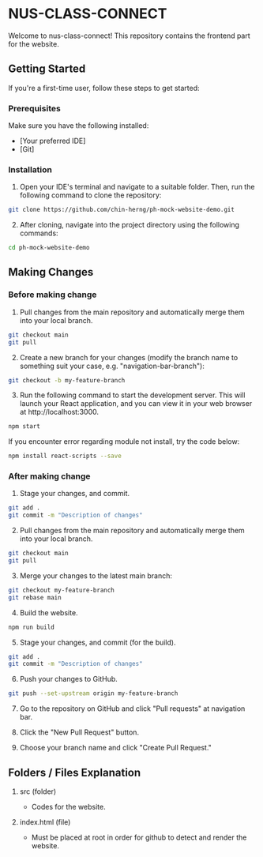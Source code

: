 # NUS-CLASS-CONNECT

Welcome to nus-class-connect! This repository contains the frontend part for the website.

## Getting Started

If you're a first-time user, follow these steps to get started:

### Prerequisites

Make sure you have the following installed:

- [Your preferred IDE]
- [Git]

### Installation

1. Open your IDE's terminal and navigate to a suitable folder. Then, run the following command to clone the repository:

```bash
git clone https://github.com/chin-herng/ph-mock-website-demo.git
```

2. After cloning, navigate into the project directory using the following commands:

```bash
cd ph-mock-website-demo
```

## Making Changes

### Before making change

1. Pull changes from the main repository and automatically merge them into your local branch.

```bash
git checkout main
git pull 
```

2. Create a new branch for your changes (modify the branch name to something suit your case, e.g. "navigation-bar-branch"):

```bash
git checkout -b my-feature-branch
```

3. Run the following command to start the development server. This will launch your React application, and you can view it in your web browser at http://localhost:3000.

```bash
npm start
```

If you encounter error regarding module not install, try the code below:

```bash
npm install react-scripts --save
```

### After making change

1. Stage your changes, and commit.

```bash
git add .
git commit -m "Description of changes"
```

2. Pull changes from the main repository and automatically merge them into your local branch.

```bash
git checkout main
git pull 
```

3. Merge your changes to the latest main branch:

```bash
git checkout my-feature-branch
git rebase main
```

4. Build the website.

```bash
npm run build
```
  
5. Stage your changes, and commit (for the build).

```bash
git add .
git commit -m "Description of changes"
```

6. Push your changes to GitHub.

```bash
git push --set-upstream origin my-feature-branch
```

7. Go to the repository on GitHub and click "Pull requests" at navigation bar.

8. Click the "New Pull Request" button.

9. Choose your branch name and click "Create Pull Request." 

## Folders / Files Explanation

1. src (folder)
   - Codes for the website.

2. index.html (file)
   - Must be placed at root in order for github to detect and render the website.

